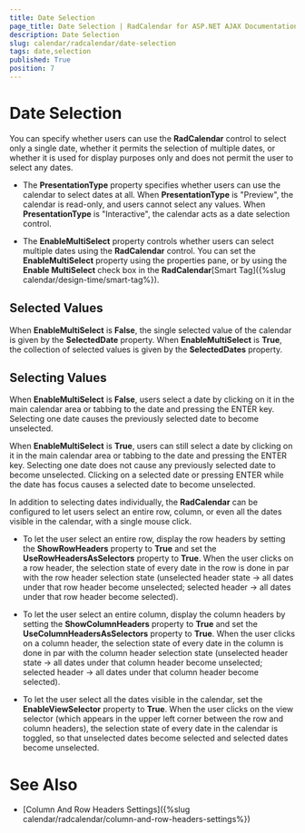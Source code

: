 ```yaml
---
title: Date Selection
page_title: Date Selection | RadCalendar for ASP.NET AJAX Documentation
description: Date Selection
slug: calendar/radcalendar/date-selection
tags: date,selection
published: True
position: 7
---
```


# Date Selection



You can specify whether users can use the **RadCalendar** control to select only a single date, whether it permits the selection of multiple dates, or whether it is used for display purposes only and does not permit the user to select any dates.

* The **PresentationType** property specifies whether users can use the calendar to select dates at all. When **PresentationType** is "Preview", the calendar is read-only, and users cannot select any values. When **PresentationType** is "Interactive", the calendar acts as a date selection control.

* The **EnableMultiSelect** property controls whether users can select multiple dates using the **RadCalendar** control. You can set the **EnableMultiSelect** property using the properties pane, or by using the **Enable MultiSelect** check box in the **RadCalendar**[Smart Tag]({%slug calendar/design-time/smart-tag%}).

## Selected Values

When **EnableMultiSelect** is **False**, the single selected value of the calendar is given by the **SelectedDate** property. When **EnableMultiSelect** is **True**, the collection of selected values is given by the **SelectedDates** property.

## Selecting Values

When **EnableMultiSelect** is **False**, users select a date by clicking on it in the main calendar area or tabbing to the date and pressing the ENTER key. Selecting one date causes the previously selected date to become unselected.

When **EnableMultiSelect** is **True**, users can still select a date by clicking on it in the main calendar area or tabbing to the date and pressing the ENTER key. Selecting one date does not cause any previously selected date to become unselected. Clicking on a selected date or pressing ENTER while the date has focus causes a selected date to become unselected.

In addition to selecting dates individually, the **RadCalendar** can be configured to let users select an entire row, column, or even all the dates visible in the calendar, with a single mouse click.

* To let the user select an entire row, display the row headers by setting the **ShowRowHeaders** property to **True** and set the **UseRowHeadersAsSelectors** property to **True**. When the user clicks on a row header, the selection state of every date in the row is done in par with the row header selection state (unselected header state -> all dates under that row header become unselected; selected header -> all dates under that row header become selected).

* To let the user select an entire column, display the column headers by setting the **ShowColumnHeaders** property to **True** and set the **UseColumnHeadersAsSelectors** property to **True**. When the user clicks on a column header, the selection state of every date in the column is done in par with the column header selection state (unselected header state -> all dates under that column header become unselected; selected header -> all dates under that column header become selected).

* To let the user select all the dates visible in the calendar, set the **EnableViewSelector** property to **True**. When the user clicks on the view selector (which appears in the upper left corner between the row and column headers), the selection state of every date in the calendar is toggled, so that unselected dates become selected and selected dates become unselected.

# See Also

 * [Column And Row Headers Settings]({%slug calendar/radcalendar/column-and-row-headers-settings%})
